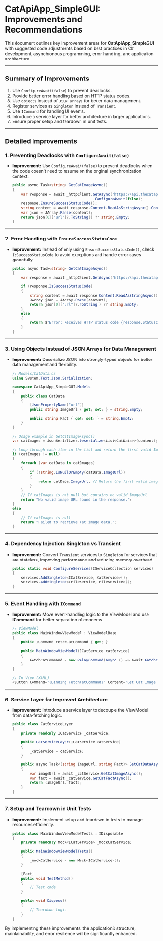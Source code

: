 # CatApiApp_SimpleGUI: Improvements and Recommendations

This document outlines key improvement areas for **CatApiApp_SimpleGUI** with suggested code adjustments based on best practices in C# development, asynchronous programming, error handling, and application architecture.

---

## Summary of Improvements

1. Use `ConfigureAwait(false)` to prevent deadlocks.
2. Provide better error handling based on HTTP status codes.
3. Use `objects` instead of `JSON arrays` for better data management.
4. Register services as `Singleton` instead of `Transient`.
5. Use `ICommand` for handling UI events.
6. Introduce a service layer for better architecture in larger applications.
7. Ensure proper setup and teardown in unit tests.

---

## Detailed Improvements

### 1. Preventing Deadlocks with `ConfigureAwait(false)`

- **Improvement:** Use `ConfigureAwait(false)` to prevent deadlocks when the code doesn’t need to resume on the original synchronization context.

    ```csharp
    public async Task<string> GetCatImageAsync()
    {
        var response = await _httpClient.GetAsync("https://api.thecatapi.com/v1/images/search")
                                         .ConfigureAwait(false); 
        response.EnsureSuccessStatusCode();
        string content = await response.Content.ReadAsStringAsync().ConfigureAwait(false);
        var json = JArray.Parse(content);
        return json[0]["url"]?.ToString() ?? string.Empty;
    }
    ```

---

### 2. Error Handling with `EnsureSuccessStatusCode`

- **Improvement:** Instead of only using `EnsureSuccessStatusCode()`, check `IsSuccessStatusCode` to avoid exceptions and handle error cases gracefully.

    ```csharp
    public async Task<string> GetCatImageAsync()
    {
        var response = await _httpClient.GetAsync("https://api.thecatapi.com/v1/images/search");

        if (response.IsSuccessStatusCode)
        {
            string content = await response.Content.ReadAsStringAsync();
            JArray json = JArray.Parse(content);
            return json[0]["url"]?.ToString() ?? string.Empty;
        }
        else
        {
            return $"Error: Received HTTP status code {response.StatusCode}";
        }
    }
    ```

---

### 3. Using Objects Instead of JSON Arrays for Data Management

- **Improvement:** Deserialize JSON into strongly-typed objects for better data management and flexibility.

    ```csharp
    // Models/CatData.cs
    using System.Text.Json.Serialization;

    namespace CatApiApp_SimpleGUI.Models
    {
        public class CatData
        {   
            [JsonPropertyName("url")]
            public string ImageUrl { get; set; } = string.Empty;

            public string Fact { get; set; } = string.Empty;
        }
    }

    // Usage example in GetCatImageAsync()
    var catImages = JsonSerializer.Deserialize<List<CatData>>(content);

    // Loop through each item in the list and return the first valid ImageUrl.
    if (catImages != null)
    {
        foreach (var catData in catImages)
        {
            if (!string.IsNullOrEmpty(catData.ImageUrl))
            {
                return catData.ImageUrl; // Return the first valid image URL
            }
        }
        // If catImages is not null but contains no valid ImageUrl
        return "No valid image URL found in the response.";
    }
    else
    {
        // If catImages is null
        return "Failed to retrieve cat image data.";
    }
    
    ```

---

### 4. Dependency Injection: Singleton vs Transient

- **Improvement:** Convert `Transient` services to `Singleton` for services that are stateless, improving performance and reducing memory overhead.

    ```csharp
    public static void ConfigureServices(IServiceCollection services)
    {
        services.AddSingleton<ICatService, CatService>();
        services.AddSingleton<IFileService, FileService>();
    }
    ```

---

### 5. Event Handling with `ICommand`

- **Improvement:** Move event-handling logic to the ViewModel and use **ICommand** for better separation of concerns.

    ```csharp
    // ViewModel
    public class MainWindowViewModel : ViewModelBase
    {
        public ICommand FetchCatCommand { get; }

        public MainWindowViewModel(ICatService catService)
        {
            FetchCatCommand = new RelayCommand(async () => await FetchCatDataAsync());
        }
    }

    // In View (XAML)
    <Button Command="{Binding FetchCatCommand}" Content="Get Cat Image and Fact" />
    ```

---

### 6. Service Layer for Improved Architecture

- **Improvement:** Introduce a service layer to decouple the ViewModel from data-fetching logic.

    ```csharp
    public class CatServiceLayer
    {
        private readonly ICatService _catService;

        public CatServiceLayer(ICatService catService)
        {
            _catService = catService;
        }

        public async Task<(string ImageUrl, string Fact)> GetCatDataAsync()
        {
            var imageUrl = await _catService.GetCatImageAsync();
            var fact = await _catService.GetCatFactAsync();
            return (imageUrl, fact);
        }
    }
    ```

---

### 7. Setup and Teardown in Unit Tests

- **Improvement:** Implement setup and teardown in tests to manage resources efficiently.

    ```csharp
    public class MainWindowViewModelTests : IDisposable
    {
        private readonly Mock<ICatService> _mockCatService;

        public MainWindowViewModelTests()
        {
            _mockCatService = new Mock<ICatService>();
        }

        [Fact]
        public void TestMethod()
        {
            // Test code
        }

        public void Dispose()
        {
            // Teardown logic
        }
    }
    ```

By implementing these improvements, the application’s structure, maintainability, and error resilience will be significantly enhanced.
